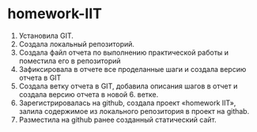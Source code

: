 # homework-IIT
1. Установилa GIT.
2. Создала локальный репозиторий.
3. Создала файл отчета по выполнению практической работы и поместила его в репозиторий
4. Зафиксировала в отчете все проделанные шаги и создала версию отчета в GIT
5. Создала ветку отчета в GIT, добавила описания шагов в отчет и создала версию отчета в новой 6. ветке.
7. Зарегистрировалась на github, создала проект «homework IIT», залила содержимое из локального репозитория в проект на githab.
8. Разместила на github ранее созданный статический сайт.
